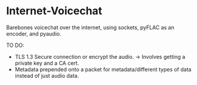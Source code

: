 # Internet-Voicechat
Barebones voicechat over the internet, using sockets, pyFLAC as an encoder, and pyaudio.

TO DO:

- TLS 1.3 Secure connection or encrypt the audio. -> Involves getting a private key and a CA cert. 
- Metadata prepended onto a packet for metadata/different types of data instead of just audio data. 
